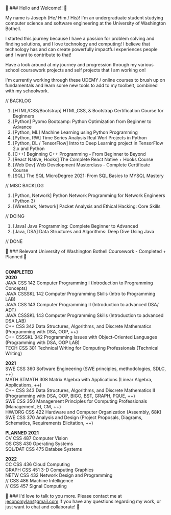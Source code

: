 👋 ### Hello and Welcome!! 👋

My name is Joseph (He/ Him / His)! I'm an undergraduate student studying computer science and software engineering at the University of Washington Bothell.

I started this journey because I have a passion for problem solving and finding solutions, and I love technology and computing! I believe that technology has and can create powerfully impactful experiences people and I want to contribute to that!

Have a look around at my journey and progression through my various school coursework projects and self projects that I am working on!

I'm currently working through these UDEMY / online courses to brush up on fundamentals and learn some new tools to add to my toolbelt, combined with my schoolwork.

//	BACKLOG
  1. [HTML/CSS/Bootstrap]				HTML,CSS, & Bootstrap Certification Course for Beginners
  2. [Python]										Pyomo Bootcamp: Python Optimization from Beginner to Advance
  3. [Python, ML]								Machine Learning using Python Programming
  4. [Python, RW]								Time Series Analysis Real Worl Projects in Python
  5. [Python, DL / TensorFlow]	Intro to Deep Learning project in TensorFlow 2.x and Python
  7. [C++]											Beginning C++ Programming - From Beginner to Beyond
  8. [React Native, Hooks]			The Complete React Native + Hooks Course
  9. [Web Dev]									Web Development Masterclass - Complete Certificate Course
  10. [SQL]											The SQL MicroDegree 2021: From SQL Basics to MYSQL Mastery

//	MISC BACKLOG
  1. [Python, Network]					Python Network Programming for Network Engineers (Python 3)
  2. [Wireshark, Network]				Packet Analysis and Ethical Hacking: Core Skills

//	DOING
  1. [Java]											Java Programming: Complete Beginner to Advanced
  2. [Java, DSA]								Data Structures and Algorithms: Deep Dive Using Java

//  DONE



👋 ### Relevant University of Washington Bothell Coursework - Completed + Planned 👋

<br />**COMPLETED**
<br />**2020**
<br />JAVA    CSS 142 Computer Programming I (Introduction to Programming Concepts)
<br />JAVA    CSSSKL 142 Computer Programming Skills (Intro to Programming LAB)
<br />JAVA    CSS 143 Computer Programming II (Introduction to advanced DSA/ ADT)
<br />JAVA    CSSSKL 143 Computer Programming Skills (Introduction to advanced DSA LAB)
<br />C++     CSS 342 Data Structures, Algorithms, and Discrete Mathematics (Programming with DSA, OOP, ++)
<br />C++     CSSSKL 342 Programming Issues with Object-Oriented Languages (Programming with DSA, OOP LAB)
<br />TECH    CSS 301 Technical Writing for Computing Professionals (Technical Writing)

**2021**
<br />SWE     CSS 360 Software Engineering (SWE principles, methodologies, SDLC, ++)
<br />MATH    STMATH 308 Matrix Algebra with Applications (Linear Algebra, Applications, ++)
<br />C++     CSS 343 Data Structures, Algorithms, and Discrete Mathematics II (Programming with DSA, OOP, BIGO, BST, GRAPH, PQUE, ++)
<br />SWE     CSS 350 Management Principles for Computing Professionals (Management, EI, CM, ++)
<br />HW/ORG  CSS 422 Hardware and Computer Organization (Assembly, 68K)
<br />SWE     CSS 370 Analysis and Design (Project Proposals, Diagrams, Schematics, Requirements Elicitation, ++)



**PLANNED**
**2021**
<br />CV      CSS 487 Computer Vision
<br />OS      CSS 430 Operating Systems
<br />SQL/DAT CSS 475 Databse Systems


**2022**
<br />CC      CSS 436 Cloud Computing
<br />GRAPH   CSS 451 3-D Computing Graphics
<br />NETW    CSS 432 Network Design and Programming
<br />        // CSS 486 Machine Intelligence
<br />        // CSS 457 Signal Computing

👋 ### I'd love to talk to you more. Please contact me at jeconomylan@gmail.com if you have any questions regarding my work, or just want to chat and collaborate! 👋

<!--
**josephelan/josephelan** is a ✨ _special_ ✨ repository because its `README.md` (this file) appears on your GitHub profile.

Here are some ideas to get you started:

- 🔭 I’m currently working on ...
- 🌱 I’m currently learning ...
- 👯 I’m looking to collaborate on ...
- 🤔 I’m looking for help with ...
- 💬 Ask me about ...
- 📫 How to reach me: ...
- 😄 Pronouns: ...
- ⚡ Fun fact: ...
-->
